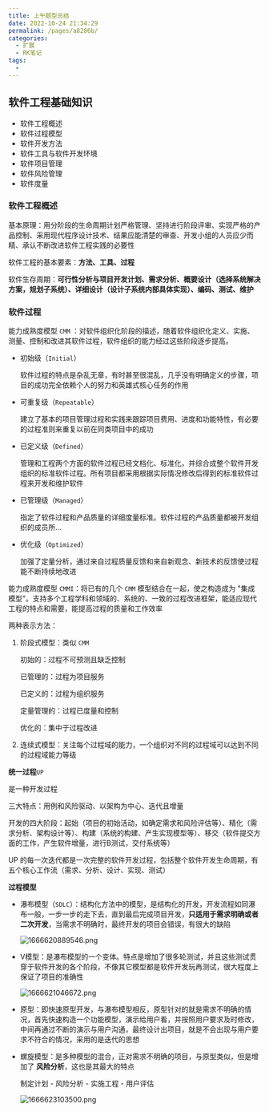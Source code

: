 ```yaml
---
title: 上午题型总结
date: 2022-10-24 21:34:29
permalink: /pages/a8286b/
categories:
  - 扩展
  - RK笔记
tags:
  - 
---
```

## 软件工程基础知识

- 软件工程概述
- 软件过程模型
- 软件开发方法
- 软件工具与软件开发环境
- 软件项目管理
- 软件风险管理
- 软件度量

### 软件工程概述

基本原理：用分阶段的生命周期计划严格管理、坚持进行阶段评审、实现严格的产品控制、采用现代程序设计技术、结果应能清楚的审查、开发小组的人员应少而精、承认不断改进软件工程实践的必要性

软件工程的基本要素：**方法、工具、过程**

软件生存周期：**可行性分析与项目开发计划、需求分析、概要设计（选择系统解决方案，规划子系统）、详细设计（设计子系统内部具体实现）、编码、测试、维护**

### 软件过程

能力成熟度模型 `CMM` ：对软件组织化阶段的描述，随着软件组织化定义、实施、测量、控制和改进其软件过程，软件组织的能力经过这些阶段逐步提高。

- 初始级（`Initial`）

  软件过程的特点是杂乱无章，有时甚至很混乱，几乎没有明确定义的步骤，项目的成功完全依赖个人的努力和英雄式核心任务的作用

- 可重复级（`Repeatable`）

  建立了基本的项目管理过程和实践来跟踪项目费用、进度和功能特性，有必要的过程准则来重复以前在同类项目中的成功

- 已定义级（`Defined`）

  管理和工程两个方面的软件过程已经文档化、标准化，并综合成整个软件开发组织的标准软件过程。所有项目都采用根据实际情况修改后得到的标准软件过程来开发和维护软件

- 已管理级（`Managed`）

  指定了软件过程和产品质量的详细度量标准。软件过程的产品质量都被开发组织的成员所...

- 优化级（`Optimized`）

  加强了定量分析，通过来自过程质量反馈和来自新观念、新技术的反馈使过程能不断持续地改进

能力成熟度模型 `CMMI`：将已有的几个 `CMM` 模型结合在一起，使之构造成为 
"集成模型"。支持多个工程学科和领域的、系统的、一致的过程改进框架，能适应现代工程的特点和需要，能提高过程的质量和工作效率

两种表示方法：

1. 阶段式模型：类似 `CMM`

   初始的：过程不可预测且缺乏控制

   已管理的：过程为项目服务

   已定义的：过程为组织服务

   定量管理的：过程已度量和控制

   优化的：集中于过程改进

2. 连续式模型：关注每个过程域的能力，一个组织对不同的过程域可以达到不同的过程域能力等级

**统一过程**`UP`

是一种开发过程

三大特点：用例和风险驱动、以架构为中心、迭代且增量

开发的四大阶段：起始（项目的初始活动，如确定需求和风险评估等）、精化（需求分析、架构设计等）、构建（系统的构建、产生实现模型等）、移交（软件提交方面的工作，产生软件增量，进行B测试，交付系统等）

UP 的每一次迭代都是一次完整的软件开发过程，包括整个软件开发生命周期，有五个核心工作流（需求、分析、设计、实现、测试）

**过程模型**

- 瀑布模型（`SDLC`）：结构化方法中的模型，是结构化的开发，开发流程如同瀑布一般，一步一步的走下去，直到最后完成项目开发，**只适用于需求明确或者二次开发**，当需求不明确时，最终开发的项目会错误，有很大的缺陷

  ![1666620889546.png](http://img.yuadh.com/eboard/2022/10/24/1666620889546.png)

- V模型：是瀑布模型的一个变体。特点是增加了很多轮测试，并且这些测试贯穿于软件开发的各个阶段，不像其它模型都是软件开发玩再测试，很大程度上保证了项目的准确性

  ![1666621046672.png](http://img.yuadh.com/imgs/2022/10/24/1666621046672.png)

- 原型：即快速原型开发，与瀑布模型相反，原型针对的就是需求不明确的情况，首先快速构造一个功能模型，演示给用户看，并按照用户要求及时修改，中间再通过不断的演示与用户沟通，最终设计出项目，就是不会出现与用户要求不符合的情况，采用的是迭代的思想

- 螺旋模型：是多种模型的混合，正对需求不明确的项目，与原型类似，但是增加了 **风险分析**，这也是其最大的特点

  制定计划 - 风险分析 - 实施工程 - 用户评估

  ![1666623103500.png](http://img.yuadh.com/imgs/2022/10/24/1666623103500.png)



























